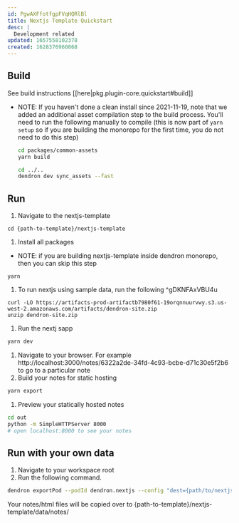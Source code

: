 ```yaml
---
id: PgwAXFfotfgpFVqHQRlBl
title: Nextjs Template Quickstart
desc: |
  Development related
updated: 1657558102378
created: 1628376960868
---
```


## Build

See build instructions [[here|pkg.plugin-core.quickstart#build]]

- NOTE: If you haven't done a clean install since 2021-11-19, note that we added an additional asset compilation step to the build process. You'll need to run the following manually to compile (this is now part of `yarn setup` so if you are building the monorepo for the first time, you do not need to do this step)

  ```sh
  cd packages/common-assets
  yarn build

  cd ../..
  dendron dev sync_assets --fast
  ```

## Run

<!-- How to run the program from the current source code -->

1. Navigate to the nextjs-template

```
cd {path-to-template}/nextjs-template
```

1. Install all packages

- NOTE: if you are building nextjs-template inside dendron monorepo, then you can skip this step

```
yarn
```

1. To run nextjs using sample data, run the following ^gDKNFAxVBU4u

```
curl -LO https://artifacts-prod-artifactb7980f61-19orqnnuurvwy.s3.us-west-2.amazonaws.com/artifacts/dendron-site.zip
unzip dendron-site.zip
```

1. Run the nextj sapp

```sh
yarn dev
```

1. Navigate to your browser. For example http://localhost:3000/notes/6322a2de-34fd-4c93-bcbe-d71c30e5f2b6 to go to a particular note
1. Build your notes for static hosting

```sh
yarn export
```

1. Preview your statically hosted notes

```sh
cd out
python -m SimpleHTTPServer 8000
# open localhost:8000 to see your notes
```

## Run with your own data

1. Navigate to your workspace root
1. Run the following command.

```sh
dendron exportPod --podId dendron.nextjs --config "dest={path/to/nextjs-template}"
```

Your notes/html files will be copied over to {path-to-template}/nextjs-template/data/notes/
